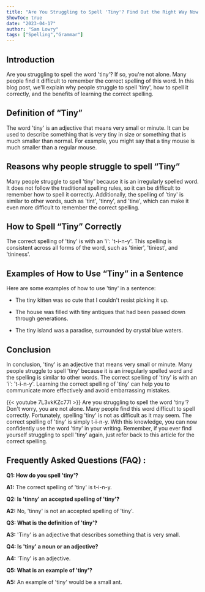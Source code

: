 ```yaml
---
title: "Are You Struggling to Spell 'Tiny'? Find Out the Right Way Now!"
ShowToc: true 
date: "2023-04-17"
author: "Sam Lowry" 
tags: ["Spelling","Grammar"]
---
```

## Introduction

Are you struggling to spell the word 'tiny'? If so, you're not alone. Many people find it difficult to remember the correct spelling of this word. In this blog post, we'll explain why people struggle to spell 'tiny', how to spell it correctly, and the benefits of learning the correct spelling. 

## Definition of “Tiny”

The word 'tiny' is an adjective that means very small or minute. It can be used to describe something that is very tiny in size or something that is much smaller than normal. For example, you might say that a tiny mouse is much smaller than a regular mouse. 

## Reasons why people struggle to spell “Tiny”

Many people struggle to spell 'tiny' because it is an irregularly spelled word. It does not follow the traditional spelling rules, so it can be difficult to remember how to spell it correctly. Additionally, the spelling of 'tiny' is similar to other words, such as 'tint', 'tinny', and 'tine', which can make it even more difficult to remember the correct spelling. 

## How to Spell “Tiny” Correctly

The correct spelling of 'tiny' is with an 'i': 't-i-n-y'. This spelling is consistent across all forms of the word, such as 'tinier', 'tiniest', and 'tininess'. 

## Examples of How to Use “Tiny” in a Sentence

Here are some examples of how to use 'tiny' in a sentence: 

- The tiny kitten was so cute that I couldn't resist picking it up. 

- The house was filled with tiny antiques that had been passed down through generations. 

- The tiny island was a paradise, surrounded by crystal blue waters. 

## Conclusion

In conclusion, 'tiny' is an adjective that means very small or minute. Many people struggle to spell 'tiny' because it is an irregularly spelled word and the spelling is similar to other words. The correct spelling of 'tiny' is with an 'i': 't-i-n-y'. Learning the correct spelling of 'tiny' can help you to communicate more effectively and avoid embarrassing mistakes.

{{< youtube 7L3vkKZc77I >}} 
Are you struggling to spell the word 'tiny'? Don't worry, you are not alone. Many people find this word difficult to spell correctly. Fortunately, spelling 'tiny' is not as difficult as it may seem. The correct spelling of 'tiny' is simply t-i-n-y. With this knowledge, you can now confidently use the word 'tiny' in your writing. Remember, if you ever find yourself struggling to spell 'tiny' again, just refer back to this article for the correct spelling.

## Frequently Asked Questions (FAQ) :
**Q1: How do you spell 'tiny'?**

**A1:** The correct spelling of 'tiny' is t-i-n-y.

**Q2: Is 'tinny' an accepted spelling of 'tiny'?**

**A2:** No, 'tinny' is not an accepted spelling of 'tiny'.

**Q3: What is the definition of 'tiny'?**

**A3:** 'Tiny' is an adjective that describes something that is very small.

**Q4: Is 'tiny' a noun or an adjective?**

**A4:** 'Tiny' is an adjective.

**Q5: What is an example of 'tiny'?**

**A5:** An example of 'tiny' would be a small ant.





